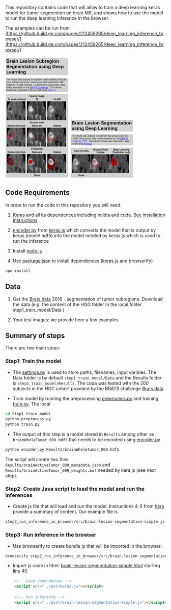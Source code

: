 This repository contains code that will allow to train a deep learning keras model for tumor segmention on brain MR, and shows how to use the model to run the deep learning inference in the browser.

The examples can be run from [https://github.build.ge.com/pages/212459265/deep_learning_inference_browser/](https://github.build.ge.com/pages/212459265/deep_learning_inference_browser/)

[![Lesion Segmentation](./step2_run_inference_in_browser/imgs/LesionSegmentation2.png)](https://github.build.ge.com/pages/212459265/deep_learning_inference_browser/src/brain-lesion-segmentation.html)
[![Lesion Segmentation](./step2_run_inference_in_browser/imgs/LesionSegmentation1.png)](https://github.build.ge.com/pages/212459265/deep_learning_inference_browser/src/brain-lesion-segmentation-simple.html)
## Code Requirements

In order to run the code in this repository you will need: 

1. [Keras](https://keras.io/) and all its dependences including nvidia and cuda. [See installation instructions](https://keras.io/#installation)

2. [encoder.py](https://github.com/transcranial/keras-js/blob/master/encoder.py) from [keras.js](https://github.com/transcranial/keras-js) which converts the model that is output by keras (model.hdf5) into the model needed by keras.js which is used to run the inference

3. Install [node.js](https://nodejs.org/en/)  

4. Use [package.json](package.json) to install dependences (keras.js and browserify)

```sh
npm install
```

## Data 

1. Get the [Brats data](https://sites.google.com/site/braintumorsegmentation/home/brats_2016) 2016 - segmentation of tumor subregions. Download the data (e.g. the content of the HGG folder in the local folder step1_train_model/Data )

2. Your test images: we provide here a few examples 

## Summary of steps 

There are two main steps:

### Step1: Train the model

* The [settings.py](step1_train_model/settings.py) is used to store paths, filenames, input varibles. The Data folder is by default `step1_train_model/Data` and the Results folder is
`step1_train_model/Results`. The code was tested with the 200 subjects in the HGG cohort provided by the BRATS challenge [Brats data](https://sites.google.com/site/braintumorsegmentation/home/brats_2016)

* Train model by running the preprocessing [preprocess.py](step1_train_model/preprocess.py) and training [train.py](step1_train_model/train.py). The local 


```sh
cd Step1_train_model
python preprocess.py
python train.py
```

* The output of this step is a model stored in `Results` among other as `brainWholeTumor_009.hdf5` that needs to be encoded using [encoder.py](https://github.com/transcranial/keras-js/blob/master/encoder.py)

```sh
python encoder.py Results/brainWholeTumor_009.hdf5
```

The script will create two files: `Results/brainActiveTumor_009_metadata.json` and `Results/brainActiveTumor_009_weights.buf` needed by kera.js (see next step).

### Step2: Create Java script to load the model and run the inferences

* Create js file that will load and run the model. Instructions 4-5 from [here](https://github.com/transcranial/keras-js#usage) provide a summary of content. Our example file is  
```sh
step2_run_inference_in_browser/src/brain-lesion-segmentation-simple.js
```

### Step3: Run inference in the browser 

* Use browserify to create bundle js that will be imported in the browser: 
```sh
browserify step2_run_inference_in_browser/src/brain-lesion-segmentation-simple.js > docs/dist/brain-lesion-segmentation-simple.js
```

* Import js code in html: [brain-lesion-segmentation-simple.html](docs/src/brain-lesion-segmentation-simple.html) starting line 40

```html
    <!-- Load dependences -->
    <script src="../ext/keras.js"></script>

    <!-- Run inference -->  
    <script src="../dist/brain-lesion-segmentation-simple.js"></script>
```



